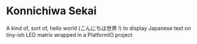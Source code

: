 # Konnichiwa Sekai

A kind of, sort of, hello world (こんにちは世界 !) to display Japanese text on tiny-ish LED matrix wrapped in a PlatformIO project